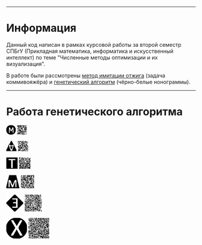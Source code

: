 ___
# Информация
Данный код написан в рамках курсовой работы за второй семестр СПБгУ (Прикладная математика, информатика и искусственный интеллект) по теме "Численные методы оптимизации и их визуализация".

В работе были рассмотрены [метод имитации отжига](https://ru.wikipedia.org/wiki/%D0%90%D0%BB%D0%B3%D0%BE%D1%80%D0%B8%D1%82%D0%BC_%D0%B8%D0%BC%D0%B8%D1%82%D0%B0%D1%86%D0%B8%D0%B8_%D0%BE%D1%82%D0%B6%D0%B8%D0%B3%D0%B0) (задача коммивояжёра) и [генетический алгоритм](https://ru.wikipedia.org/wiki/%D0%93%D0%B5%D0%BD%D0%B5%D1%82%D0%B8%D1%87%D0%B5%D1%81%D0%BA%D0%B8%D0%B9_%D0%B0%D0%BB%D0%B3%D0%BE%D1%80%D0%B8%D1%82%D0%BC) (чёрно-белые нонограммы).

___
# Работа генетического алгоритма

![](TestGen/m_m.png)
![](TestGen/Res_25x25.gif)

![](TestGen/A.png)
![](TestGen/Res_27x27.gif)

![](TestGen/T.png)
![](TestGen/Res_30x30.gif)

![](TestGen/M.png)
![](TestGen/Res_35x35.gif)

![](TestGen/E.png)
![](TestGen/Res_45x45.gif)

![](TestGen/X.png)
![](TestGen/Res_55x55.gif)
